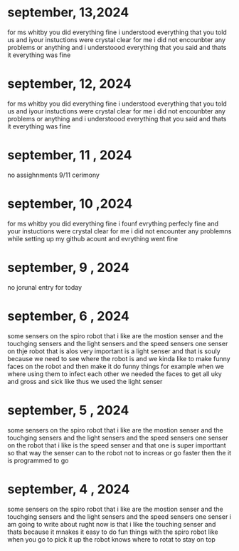 #  september, 13,2024 
for ms whitby you did everything fine i understood everything that you told us and iyour instuctions were crystal clear 
for me i did not encounbter any problems or anything and i understoood everything that you said and thats it everything was fine
#  september, 12, 2024
for ms whitby you did everything fine i understood everything that you told us and iyour instuctions were crystal clear 
for me i did not encounbter any problems or anything and i understoood everything that you said and thats it everything was fine 
#  september, 11 , 2024
no assighnments 9/11 cerimony  
#  september, 10 ,2024 
for ms whitby you did everything fine i founf evrything perfecly fine and your instuctions were crystal clear 
for me i did not encounter any problemns while setting up my github acount and evrything went fine 
#  september, 9 , 2024
no jorunal entry for today 
#  september, 6 , 2024
some sensers on the spiro robot that i like are the mostion senser and the touchging sensers and the light sensers and the speed sensers 
one senser on thje robot that is alos very important is a light senser and that is souly because we need to see where the robot is and we kinda like to make funny faces on the robot and then make it do funny things for example when we where using them to infect each other we needed the faces to get all uky and gross and sick like thus we used the light senser 
#  september, 5 , 2024 
some sensers on the spiro robot that i like are the mostion senser and the touchging sensers and the light sensers and the speed sensers 
one senser on the robot that i like is the speed senser and that one is super importtant so that way the senser can to the robot not to increas or go faster then the it is programmed to go 
#  september, 4 , 2024 
some sensers on the spiro robot that i like are the mostion senser and the touchging sensers and the light sensers and the speed sensers 
one senser i am going to write about rught now is that i like the touching senser and thats because it mnakes it easy to do fun things with the spiro robot like when you go to pick it up the robot knows where to rotat to stay on top  
